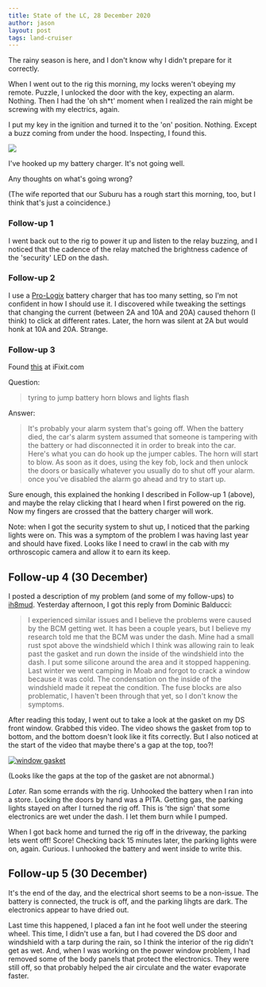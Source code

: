 ```yaml
---
title: State of the LC, 28 December 2020
author: jason
layout: post
tags: land-cruiser
---
```

The rainy season is here, and I don't know why I didn't prepare for it correctly.

When I went out to the rig this morning, my locks weren't obeying my remote.  Puzzle, I unlocked the door with the key, expecting an alarm.  Nothing.  Then I had the 'oh sh*t' moment when I realized the rain might be screwing with my electrics, again.

I put my key in the ignition and turned it to the 'on' position.  Nothing.  Except a buzz coming from under the hood.  Inspecting, I found this.

[![](http://img.youtube.com/vi/G_QPG6clT_o/0.jpg)](http://www.youtube.com/watch?v=G_QPG6clT_o "LC100 relay")

I've hooked up my battery charger.  It's not going well.

Any thoughts on what's going wrong?

(The wife reported that our Suburu has a rough start this morning, too, but I think that's just a coincidence.)

### Follow-up 1 ###

I went back out to the rig to power it up and listen to the relay buzzing, and I noticed that the cadence of the relay matched the brightness cadence of the 'security' LED on the dash.

### Follow-up 2 ###

I use a [Pro-Logix](https://cloreautomotive.com/product/pl2320/) battery charger that has too many setting, so I'm not confident in how I should use it.  I discovered while tweaking the settings that changing the current (between 2A and 10A and 20A) caused thehorn (I think) to click at different rates.  Later, the horn was silent at 2A but would honk at 10A and 20A.  Strange.

### Follow-up 3 ###

Found [this](https://www.ifixit.com/Answers/View/243700/trying+to+jump+battery+lights+flash+and+horn+blows) at iFixit.com

Question:
>tyring to jump battery horn blows and lights flash

Answer:
> It's probably your alarm system that's going off. When the battery died, the car's alarm system assumed that someone is tampering with the battery or had disconnected it in order to break into the car. Here's what you can do hook up the jumper cables. The horn will start to blow. As soon as it does, using the key fob, lock and then unlock the doors or basically whatever you usually do to shut off your alarm. once you've disabled the alarm go ahead and try to start up.

Sure enough, this explained the honking I described in Follow-up 1 (above), and maybe the relay clicking that I heard when I first powered on the rig.  Now my fingers are crossed that the battery charger will work.

Note: when I got the security system to shut up, I noticed that the parking lights were on.  This was a symptom of the problem I was having last year and should have fixed.  Looks like I need to crawl in the cab with my orthroscopic camera and allow it to earn its keep.

## Follow-up 4 (30 December)

I posted a description of my problem (and some of my follow-ups) to [ih8mud]().  Yesterday afternoon, I got this reply from Dominic Balducci:

> I experienced similar issues and I believe the problems were caused by the BCM getting wet. It has been a couple years, but I believe my research told me that the BCM was under the dash. Mine had a small rust spot above the windshield which I think was allowing rain to leak past the gasket and run down the inside of the windshield into the dash. I put some silicone around the area and it stopped happening. Last winter we went camping in Moab and forgot to crack a window because it was cold. The condensation on the inside of the windshield made it repeat the condition. The fuse blocks are also problematic, I haven't been through that yet, so I don't know the symptoms.

After reading this today, I went out to take a look at the gasket on my DS front window.  Grabbed this video.  The video shows the gasket from top to bottom, and the bottom doesn't look like it fits correctly.  But I also noticed at the start of the video that maybe there's a gap at the top, too?!

[![window gasket](http://img.youtube.com/vi/BjYOmcbkDsY/0.jpg)](http://www.youtube.com/watch?v=BjYOmcbkDsY "window gasket")

(Looks like the gaps at the top of the gasket are not abnormal.)

*Later.*  Ran some errands with the rig.  Unhooked the battery when I ran into a store.  Locking the doors by hand was a PITA.  Getting gas, the parking lights stayed on after I turned the rig off.  This is 'the sign' that some electronics are wet under the dash.  I let them burn while I pumped.

When I got back home and turned the rig off in the driveway, the parking lets went off!  Score!  Checking back 15 minutes later, the parking lights were on, again.  Curious.  I unhooked the battery and went inside to write this.

## Follow-up 5 (30 December)

It's the end of the day, and the electrical short seems to be a non-issue.  The battery is connected, the truck is off, and the parking lihgts are dark.  The electronics appear to have dried out.

Last time this happened, I placed a fan int he foot well under the steering wheel.  This time, I didn't use a fan, but I had covered the DS door and windshield with a tarp during the rain, so I think the interior of the rig didn't get as wet.  And, when I was working on the power window problem, I had removed some of the body panels that protect the electronics.  They were still off, so that probably helped the air circulate and the water evaporate faster.
